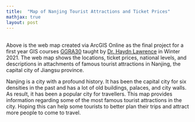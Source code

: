 ```yaml
---
title:  "Map of Nanjing Tourist Attractions and Ticket Prices"
mathjax: true
layout: post
---
```


<style>.embed-container {position: relative; padding-bottom: 0; height: 0; max-width: 100%;} .embed-container iframe, .embed-container object, .embed-container iframe{position: absolute; top: 0; left: 0; width: 100%; height: 100%;} small{position: absolute; z-index: 40; bottom: 0; margin-bottom: -30px;}</style><div class="embed-container"><iframe width="500" height="400" frameborder="0" scrolling="no" marginheight="0" marginwidth="0" title="Nanjing_tourist_attractions_and_ticket_prices_yinzehui" src="//utoronto.maps.arcgis.com/apps/Embed/index.html?webmap=868affdfefe14c28a7bb79b4e380fac3&extent=118.7145,32.007,118.884,32.0928&home=true&zoom=true&previewImage=false&scale=true&search=true&searchextent=true&legend=true&basemap_gallery=true&disable_scroll=false&theme=light"></iframe></div>
&nbsp;  
Above is the web map created via ArcGIS Online as the final project for a first year GIS courses [GGRA30](https://utsc.calendar.utoronto.ca/course/ggra30h3) taught by [Dr. Haydn Lawrence](https://ca.linkedin.com/in/haydnlawrence) in Winter 2021. The web map shows the locations, ticket prices, national levels, and descriptions in attachments of famous tourist attractions in Nanjing, the capital city of Jiangsu province.<!-- readmore -->

Nanjing is a city with a profound history. It has been the capital city for six densities in the past and has a lot of old buildings, palaces, and city walls. As result, it has been a popular city for travellers.  This map provides information regarding some of the most famous tourist attractions in the city. Hoping this can help some tourists to better plan their trips and attract more people to come to travel.
